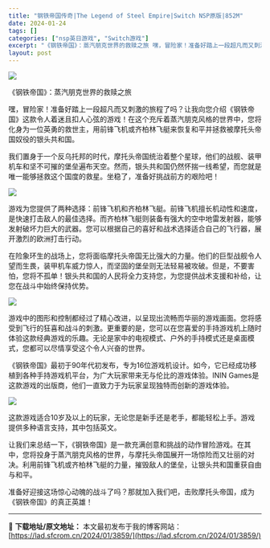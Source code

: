 ```yaml
---
title: "钢铁帝国传奇|The Legend of Steel Empire|Switch NSP原版|852M"
date: 2024-01-24
tags: []
categories: ["nsp英日游戏", "Switch游戏"]
excerpt: "《钢铁帝国》：蒸汽朋克世界的救赎之旅 嘿，冒险家！准备好踏上一段超凡而又刺激的旅程了吗？让我向您介绍《钢铁帝国》这款令人着迷且扣人心弦的游戏！在这个充斥着蒸汽朋克风格的世界中，您将化身为一位英勇的救世主，用前锋飞机或齐柏林飞艇来恢复和平并拯救被摩托头帝国奴役的银头共和国。 我们置身于一个反乌托邦的时&hellip;"
layout: post
---
```


<img class="rich_pages wxw-img" src="https://lad.sfcrom.cn/wp-content/uploads/2024/01/20240124121026-ec00a.jpeg" data-imgfileid="110004068" data-ratio="0.5626666666666666" data-type="jpeg" data-w="1125" />

《钢铁帝国》：蒸汽朋克世界的救赎之旅

嘿，冒险家！准备好踏上一段超凡而又刺激的旅程了吗？让我向您介绍《钢铁帝国》这款令人着迷且扣人心弦的游戏！在这个充斥着蒸汽朋克风格的世界中，您将化身为一位英勇的救世主，用前锋飞机或齐柏林飞艇来恢复和平并拯救被摩托头帝国奴役的银头共和国。

我们置身于一个反乌托邦的时代，摩托头帝国统治着整个星球，他们的战舰、装甲机车和坚不可摧的堡垒遍布天空。然而，银头共和国仍然怀揣一线希望，而您就是唯一能够拯救这个国度的救星。坐稳了，准备好挑战前方的艰险吧！

<img class="rich_pages wxw-img" src="https://lad.sfcrom.cn/wp-content/uploads/2024/01/20240124121027-711b4.jpeg" data-imgfileid="110004070" data-ratio="0.5626666666666666" data-type="jpeg" data-w="1125" data-imgqrcoded="1" />

游戏为您提供了两种选择：前锋飞机和齐柏林飞艇。前锋飞机擅长机动性和速度，是快速打击敌人的最佳选择。而齐柏林飞艇则装备有强大的空中地雷发射器，能够发射破坏力巨大的武器。您可以根据自己的喜好和战术选择适合自己的飞行器，展开激烈的欧洲打击行动。

在险象环生的战场上，您将面临摩托头帝国无比强大的力量。他们的巨型战舰令人望而生畏，装甲机车威力惊人，而坚固的堡垒则无法轻易被攻破。但是，不要害怕，您将不孤单！银头共和国的人民将全力支持您，为您提供战术支援和补给，让您在战斗中始终保持优势。

<img class="rich_pages wxw-img" src="https://lad.sfcrom.cn/wp-content/uploads/2024/01/20240124121027-2516d.jpeg" data-imgfileid="110004071" data-ratio="0.5626666666666666" data-type="jpeg" data-w="1125" data-imgqrcoded="1" />

游戏中的图形和控制都经过了精心改进，以呈现出流畅而华丽的游戏画面。您将感受到飞行的狂喜和战斗的刺激。更重要的是，您可以在您喜爱的手持游戏机上随时体验这款经典游戏的乐趣。无论是家中的电视模式、户外的手持模式还是桌面模式，您都可以尽情享受这个令人兴奋的世界。

《钢铁帝国》最初于90年代初发布，专为16位游戏机设计。如今，它已经成功移植到各种手持游戏机平台，为广大玩家带来无与伦比的游戏体验。ININ Games是这款游戏的出版商，他们一直致力于为玩家呈现独特而创新的游戏体验。

<img class="rich_pages wxw-img" src="https://lad.sfcrom.cn/wp-content/uploads/2024/01/20240124121027-9860d.jpeg" data-imgfileid="110004072" data-ratio="0.5626666666666666" data-type="jpeg" data-w="1125" />

这款游戏适合10岁及以上的玩家，无论您是新手还是老手，都能轻松上手。游戏提供多种语言支持，其中包括英文。

让我们来总结一下，《钢铁帝国》是一款充满创意和挑战的动作冒险游戏。在其中，您将投身于蒸汽朋克风格的世界，与摩托头帝国展开一场惊险而又壮丽的对决。利用前锋飞机或齐柏林飞艇的力量，摧毁敌人的堡垒，让银头共和国重获自由与和平。

准备好迎接这场惊心动魄的战斗了吗？那就加入我们吧，击败摩托头帝国，成为《钢铁帝国》的真正英雄！

---
📖 **下载地址/原文地址：** 本文最初发布于我的博客网站：[https://lad.sfcrom.cn/2024/01/3859/](https://lad.sfcrom.cn/2024/01/3859/)
